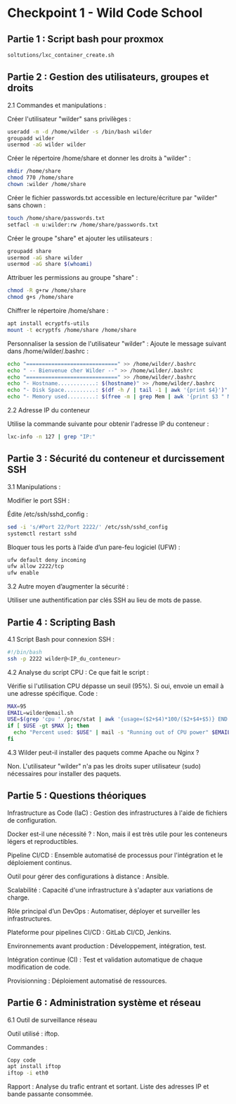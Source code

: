 # Checkpoint 1 - Wild Code School

## Partie 1 : Script bash pour proxmox

```bash
soltutions/lxc_container_create.sh
```

## Partie 2 : Gestion des utilisateurs, groupes et droits
2.1 Commandes et manipulations :

Créer l'utilisateur "wilder" sans privilèges :

```bash
useradd -m -d /home/wilder -s /bin/bash wilder
groupadd wilder
usermod -aG wilder wilder
```

Créer le répertoire /home/share et donner les droits à "wilder" :

```bash
mkdir /home/share
chmod 770 /home/share
chown :wilder /home/share
```

Créer le fichier passwords.txt accessible en lecture/écriture par "wilder" sans chown :

```bash
touch /home/share/passwords.txt
setfacl -m u:wilder:rw /home/share/passwords.txt
```

Créer le groupe "share" et ajouter les utilisateurs :

```bash
groupadd share
usermod -aG share wilder
usermod -aG share $(whoami)
```

Attribuer les permissions au groupe "share" :

```bash
chmod -R g+rw /home/share
chmod g+s /home/share
```

Chiffrer le répertoire /home/share :

```bash
apt install ecryptfs-utils
mount -t ecryptfs /home/share /home/share
```

Personnaliser la session de l'utilisateur "wilder" : Ajoute le message suivant dans /home/wilder/.bashrc :

```bash
echo "=============================" >> /home/wilder/.bashrc
echo " -- Bienvenue cher Wilder --" >> /home/wilder/.bashrc
echo "=============================" >> /home/wilder/.bashrc
echo "- Hostname............: $(hostname)" >> /home/wilder/.bashrc
echo "- Disk Space..........: $(df -h / | tail -1 | awk '{print $4}')" >> /home/wilder/.bashrc
echo "- Memory used.........: $(free -m | grep Mem | awk '{print $3 " MB"}')" >> /home/wilder/.bashrc
```

2.2 Adresse IP du conteneur

Utilise la commande suivante pour obtenir l'adresse IP du conteneur :
```bash
lxc-info -n 127 | grep "IP:"
```

## Partie 3 : Sécurité du conteneur et durcissement SSH
3.1 Manipulations :

Modifier le port SSH :

Édite /etc/ssh/sshd_config :
```bash
sed -i 's/#Port 22/Port 2222/' /etc/ssh/sshd_config
systemctl restart sshd
```

Bloquer tous les ports à l’aide d’un pare-feu logiciel (UFW) :

```bash
ufw default deny incoming
ufw allow 2222/tcp
ufw enable
```

3.2 Autre moyen d’augmenter la sécurité :

Utiliser une authentification par clés SSH au lieu de mots de passe.
## Partie 4 : Scripting Bash
4.1 Script Bash pour connexion SSH :
```bash
#!/bin/bash
ssh -p 2222 wilder@<IP_du_conteneur>
```

4.2 Analyse du script CPU :
Ce que fait le script :

Vérifie si l'utilisation CPU dépasse un seuil (95%).
Si oui, envoie un email à une adresse spécifique.
Code :

```bash
MAX=95
EMAIL=wilder@email.sh
USE=$(grep 'cpu ' /proc/stat | awk '{usage=($2+$4)*100/($2+$4+$5)} END {print usage ""}')
if [ $USE -gt $MAX ]; then
  echo "Percent used: $USE" | mail -s "Running out of CPU power" $EMAIL
fi
```

4.3 Wilder peut-il installer des paquets comme Apache ou Nginx ?

Non. L'utilisateur "wilder" n'a pas les droits super utilisateur (sudo) nécessaires pour installer des paquets.

## Partie 5 : Questions théoriques

Infrastructure as Code (IaC) : Gestion des infrastructures à l'aide de fichiers de configuration.

Docker est-il une nécessité ? : Non, mais il est très utile pour les conteneurs légers et reproductibles.

Pipeline CI/CD : Ensemble automatisé de processus pour l'intégration et le déploiement continus.

Outil pour gérer des configurations à distance : Ansible.

Scalabilité : Capacité d'une infrastructure à s'adapter aux variations de charge.

Rôle principal d’un DevOps : Automatiser, déployer et surveiller les infrastructures.

Plateforme pour pipelines CI/CD : GitLab CI/CD, Jenkins.

Environnements avant production : Développement, intégration, test.

Intégration continue (CI) : Test et validation automatique de chaque modification de code.

Provisionning : Déploiement automatisé de ressources.


## Partie 6 : Administration système et réseau
6.1 Outil de surveillance réseau

Outil utilisé : iftop.

Commandes :
```bash
Copy code
apt install iftop
iftop -i eth0
```

Rapport :
Analyse du trafic entrant et sortant.
Liste des adresses IP et bande passante consommée.
